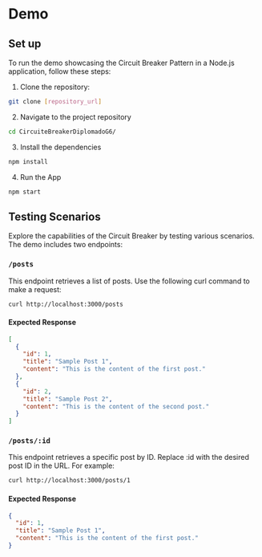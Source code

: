 # Demo

## Set up

To run the demo showcasing the Circuit Breaker Pattern in a Node.js application, follow these steps:

1. Clone the repository:

```bash
git clone [repository_url]
```

2. Navigate to the project repository

```bash
cd CircuiteBreakerDiplomadoG6/
```

3. Install the dependencies

```bash
npm install
```

4. Run the App

```bash
npm start
```

## Testing Scenarios

Explore the capabilities of the Circuit Breaker by testing various scenarios. The demo includes two endpoints:

### `/posts`

This endpoint retrieves a list of posts. Use the following curl command to make a request:

```bash
curl http://localhost:3000/posts
```

#### Expected Response

```json
[
  {
    "id": 1,
    "title": "Sample Post 1",
    "content": "This is the content of the first post."
  },
  {
    "id": 2,
    "title": "Sample Post 2",
    "content": "This is the content of the second post."
  }
]
```

### `/posts/:id`

This endpoint retrieves a specific post by ID. Replace :id with the desired post ID in the URL. For example:

```bash
curl http://localhost:3000/posts/1
```

#### Expected Response

```json
{
  "id": 1,
  "title": "Sample Post 1",
  "content": "This is the content of the first post."
}
```